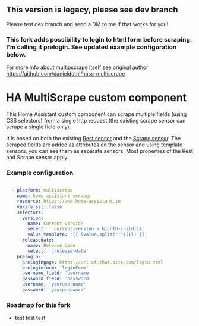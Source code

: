 ## This version is legacy, please see dev branch 
Please test dev branch and send a DM to me if that works for you!

### This fork adds possibility to login to html form before scraping. I'm calling it prelogin. See updated example configuration below.
For more info about multipscrape itself see original author https://github.com/danieldotnl/hass-multiscrape


# HA MultiScrape custom component
This Home Assistant custom component can scrape multiple fields (using CSS selectors) from a single http request (the existing scrape sensor can scrape a single field only).

It is based on both the existing [Rest sensor](https://www.home-assistant.io/integrations/rest/) and the [Scrape sensor](https://www.home-assistant.io/integrations/scrape).
The scraped fields are added as attributes on the sensor and using template sensors, you can see them as separate sensors.
Most properties of the Rest and Scrape sensor apply.


### Example configuration

```yaml

  - platform: multiscrape
    name: home assistant scraper
    resource: https://www.home-assistant.io
    verify_ssl: false
    selectors:
      version:
        name: Current version
        select: '.current-version > h1:nth-child(1)'
        value_template: '{{ (value.split(":")[1]) }}'
      releasedate:
        name: Release date
        select: '.release-date'
    prelogin:
      preloginpage: https://url.of.that.site.com/login.html
      preloginform: 'loginForm'
      username_field: 'username'
      password_field: 'password'
      username: 'yourusername'
      password: 'yourpassword'

```
### Roadmap for this fork
- test test test
